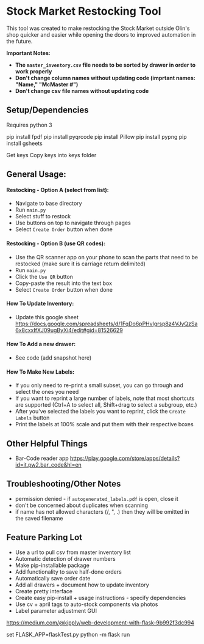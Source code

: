 # Stock Market Restocking Tool
This tool was created to make restocking the Stock Market outside Olin's shop quicker and easier while opening the doors to improved automation in the future.

**Important Notes:**
- **The `master_inventory.csv` file needs to be sorted by drawer in order to work properly**
- **Don't change column names without updating code (imprtant names: "Name," "McMaster #")**
- **Don't change csv file names without updating code**

## Setup/Dependencies
Requires python 3

pip install fpdf
pip install pyqrcode
pip install Pillow
pip install pypng
pip install gsheets

Get keys
Copy keys into keys folder

## General Usage:
#### Restocking - Option A (select from list):
- Navigate to base directory
- Run `main.py`
- Select stuff to restock
- Use buttons on top to navigate through pages
- Select `Create Order` button when done
#### Restocking - Option B (use QR codes):
- Use the QR scanner app on your phone to scan the parts that need to be restocked (make sure it is carriage return delimited)
- Run `main.py`
- Click the `Use QR` button
- Copy-paste the result into the text box
- Select `Create Order` button when done

#### How To Update Inventory:
- Update this google sheet https://docs.google.com/spreadsheets/d/1FqDo6pPHvlgrsp8z4VJyQzSa6x8cxxIfXJ09ugByXi4/edit#gid=81526629

#### How To Add a new drawer:
- See code (add snapshot here)

#### How To Make New Labels:
- If you only need to re-print a small subset, you can go through and select the ones you need
- If you want to reprint a large number of labels, note that most shortcuts are supported (Ctrl+A to select all, Shift+drag to select a subgroup, etc.)
- After you've selected the labels you want to reprint, click the `Create Labels` button
- Print the labels at 100% scale and put them with their respective boxes

## Other Helpful Things
- Bar-Code reader app https://play.google.com/store/apps/details?id=it.pw2.bar_code&hl=en

## Troubleshooting/Other Notes
- permission denied - if `autogenerated_labels.pdf` is open, close it
- don't be concerned about duplicates when scanning
- if name has not allowed characters (/, ", .) then they will be omitted in the saved filename

## Feature Parking Lot
- Use a url to pull csv from master inventory list
- Automatic detection of drawer numbers
- Make pip-installable package
- Add functionality to save half-done orders
- Automatically save order date
- Add all drawers + document how to update inventory
- Create pretty interface
- Create easy pip-install + usage instructions - specify dependencies
- Use cv + april tags to auto-stock components via photos
- Label parameter adjustment GUI









https://medium.com/@kipply/web-development-with-flask-9b992f3dc994

set FLASK_APP=flaskTest.py
python -m flask run
